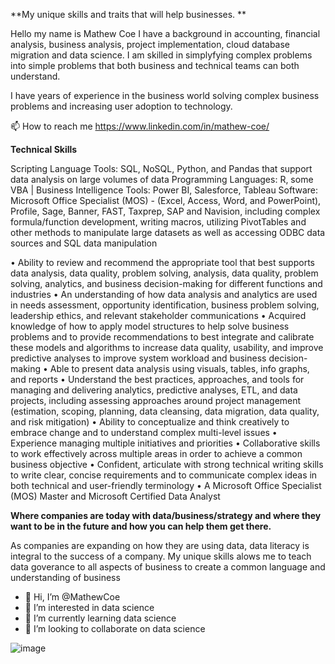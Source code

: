 **My unique skills and traits that will help businesses. **

Hello my name is Mathew Coe I have a background in accounting, financial analysis, business analysis, project implementation, cloud database migration and data science.
I am skilled in simplyfying complex problems into simple problems that both business and technical teams can both understand.

I have years of experience in the business world solving complex business problems and increasing user adoption to technology.

📫 How to reach me https://www.linkedin.com/in/mathew-coe/


**Technical Skills**

Scripting Language Tools:  SQL, NoSQL, Python, and Pandas that support data analysis on large volumes of data
Programming Languages: R, some VBA | Business Intelligence Tools: Power BI, Salesforce, Tableau
Software: Microsoft Office Specialist (MOS) - (Excel, Access, Word, and PowerPoint), Profile, Sage, Banner, FAST, Taxprep, SAP and Navision, including complex formula/function development, writing macros, utilizing PivotTables and other methods to manipulate large datasets as well as accessing ODBC data sources and SQL data manipulation

•	Ability to review and recommend the appropriate tool that best supports data analysis, data quality, problem solving, analysis, data quality, problem solving, analytics, and business decision-making for different functions and industries
•	An understanding of how data analysis and analytics are used in needs assessment, opportunity identification, business problem solving, leadership ethics, and relevant stakeholder communications
•	Acquired knowledge of how to apply model structures to help solve business problems and to provide recommendations to best integrate and calibrate these models and algorithms to increase data quality, usability, and improve predictive analyses to improve system workload and business decision-making
•	Able to present data analysis using visuals, tables, info graphs, and reports
•	Understand the best practices, approaches, and tools for managing and delivering analytics, predictive analyses, ETL, and data projects, including assessing approaches around project management (estimation, scoping, planning, data cleansing, data migration, data quality, and risk mitigation)
•	Ability to conceptualize and think creatively to embrace change and to understand complex multi-level issues
•	Experience managing multiple initiatives and priorities
•	Collaborative skills to work effectively across multiple areas in order to achieve a common business objective 
•	Confident, articulate with strong technical writing skills to write clear, concise requirements and to communicate complex ideas in both technical and user-friendly terminology
•	A Microsoft Office Specialist (MOS) Master and Microsoft Certified Data Analyst  

**Where companies are today with data/business/strategy and where they want to be in the future and how you can help them get there.**

As companies are expanding on how they are using data, data literacy is integral to the success of a company. My unique skills alows me to teach data goverance to all aspects of business to create a common language and understanding of business



- 👋 Hi, I’m @MathewCoe
- 👀 I’m interested in data science
- 🌱 I’m currently learning data science
- 💞️ I’m looking to collaborate on data science

![image](https://user-images.githubusercontent.com/91794104/143507416-96e924ac-e5f6-48d9-b4dd-bbde9cc7e780.png)






